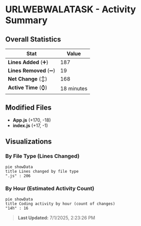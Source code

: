 # URLWEBWALATASK - Activity Summary 

## Overall Statistics

| Stat                   | Value                                                             |
| ---------------------- | ----------------------------------------------------------------- |
| **Lines Added** (➕)   | 187                                          |
| **Lines Removed** (➖) | 19                                        |
| **Net Change** (↕)    | 168                |
| **Active Time** (⌚)   | 18 minutes |


## Modified Files
- **App.js** (+170, -18)
- **index.js** (+17, -1)

## Visualizations

### By File Type (Lines Changed)

```mermaid
pie showData
title Lines changed by file type
".js" : 206
```

### By Hour (Estimated Activity Count)

```mermaid
pie showData
title Coding activity by hour (count of changes)
"14h" : 16
```


> **Last Updated:** 7/1/2025, 2:23:26 PM